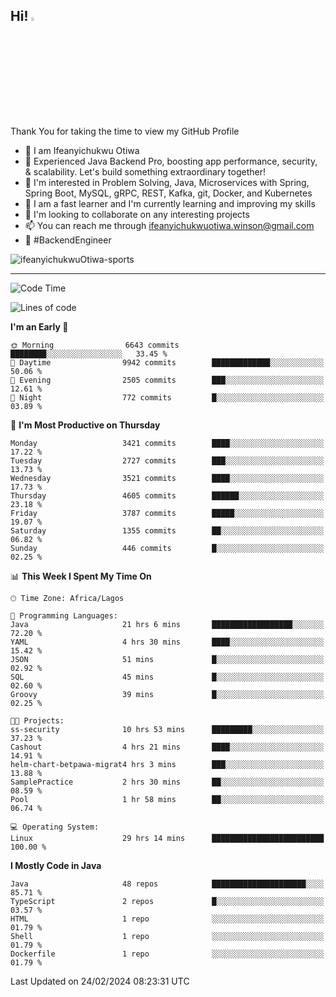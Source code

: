 <!-- BLOG-POST-LIST:START --><!-- BLOG-POST-LIST:END -->

## Hi! <img src="https://media.giphy.com/media/hvRJCLFzcasrR4ia7z/giphy.gif" width="4%"> 

Thank You for taking the time to view my GitHub Profile

- 👋 I am Ifeanyichukwu Otiwa
- 🚀 Experienced Java Backend Pro, boosting app performance, security, & scalability. Let's build something extraordinary together!
- 👀 I'm interested in Problem Solving, Java, Microservices with Spring, Spring Boot, MySQL, gRPC, REST, Kafka, git, Docker, and Kubernetes
- 🌱 I am a fast learner and I'm currently learning and improving my skills
- 💞️ I'm looking to collaborate on any interesting projects
- 📫 You can reach me through ifeanyichukwuotiwa.winson@gmail.com
- 🚀 #BackendEngineer

<p align="left" marginTop="10px"> <img src="https://komarev.com/ghpvc/?username=ifeanyichukwuOtiwa-sports&label=Profile%20views&color=0e75b6&style=for-the-badge" alt="ifeanyichukwuOtiwa-sports" /> </p>

***

<!--START_SECTION:waka-->
![Code Time](http://img.shields.io/badge/Code%20Time-2%2C279%20hrs%2013%20mins-blue)

![Lines of code](https://img.shields.io/badge/From%20Hello%20World%20I%27ve%20Written-4.1%20million%20lines%20of%20code-blue)

**I'm an Early 🐤** 

```text
🌞 Morning                6643 commits        ████████░░░░░░░░░░░░░░░░░   33.45 % 
🌆 Daytime                9942 commits        █████████████░░░░░░░░░░░░   50.06 % 
🌃 Evening                2505 commits        ███░░░░░░░░░░░░░░░░░░░░░░   12.61 % 
🌙 Night                  772 commits         █░░░░░░░░░░░░░░░░░░░░░░░░   03.89 % 
```
📅 **I'm Most Productive on Thursday** 

```text
Monday                   3421 commits        ████░░░░░░░░░░░░░░░░░░░░░   17.22 % 
Tuesday                  2727 commits        ███░░░░░░░░░░░░░░░░░░░░░░   13.73 % 
Wednesday                3521 commits        ████░░░░░░░░░░░░░░░░░░░░░   17.73 % 
Thursday                 4605 commits        ██████░░░░░░░░░░░░░░░░░░░   23.18 % 
Friday                   3787 commits        █████░░░░░░░░░░░░░░░░░░░░   19.07 % 
Saturday                 1355 commits        ██░░░░░░░░░░░░░░░░░░░░░░░   06.82 % 
Sunday                   446 commits         █░░░░░░░░░░░░░░░░░░░░░░░░   02.25 % 
```


📊 **This Week I Spent My Time On** 

```text
🕑︎ Time Zone: Africa/Lagos

💬 Programming Languages: 
Java                     21 hrs 6 mins       ██████████████████░░░░░░░   72.20 % 
YAML                     4 hrs 30 mins       ████░░░░░░░░░░░░░░░░░░░░░   15.42 % 
JSON                     51 mins             █░░░░░░░░░░░░░░░░░░░░░░░░   02.92 % 
SQL                      45 mins             █░░░░░░░░░░░░░░░░░░░░░░░░   02.60 % 
Groovy                   39 mins             █░░░░░░░░░░░░░░░░░░░░░░░░   02.25 % 

🐱‍💻 Projects: 
ss-security              10 hrs 53 mins      █████████░░░░░░░░░░░░░░░░   37.23 % 
Cashout                  4 hrs 21 mins       ████░░░░░░░░░░░░░░░░░░░░░   14.91 % 
helm-chart-betpawa-migrat4 hrs 3 mins        ███░░░░░░░░░░░░░░░░░░░░░░   13.88 % 
SamplePractice           2 hrs 30 mins       ██░░░░░░░░░░░░░░░░░░░░░░░   08.59 % 
Pool                     1 hr 58 mins        ██░░░░░░░░░░░░░░░░░░░░░░░   06.74 % 

💻 Operating System: 
Linux                    29 hrs 14 mins      █████████████████████████   100.00 % 
```

**I Mostly Code in Java** 

```text
Java                     48 repos            █████████████████████░░░░   85.71 % 
TypeScript               2 repos             █░░░░░░░░░░░░░░░░░░░░░░░░   03.57 % 
HTML                     1 repo              ░░░░░░░░░░░░░░░░░░░░░░░░░   01.79 % 
Shell                    1 repo              ░░░░░░░░░░░░░░░░░░░░░░░░░   01.79 % 
Dockerfile               1 repo              ░░░░░░░░░░░░░░░░░░░░░░░░░   01.79 % 
```




 Last Updated on 24/02/2024 08:23:31 UTC
<!--END_SECTION:waka-->

<!--
<p align="center">
![trophy](https://github-profile-trophy.vercel.app/?username=ifeanyichukwuOtiwa-sports&theme=onedark) (https://github.com/ryo-ma/github-profile-trophy)
</p>
-->

<!---
ifeanyi-otiwa/ifeanyi-otiwa is a ✨ special ✨ repository because its `README.md` (this file) appears on your GitHub profile.
You can click the Preview link to take a look at your changes.
--->
